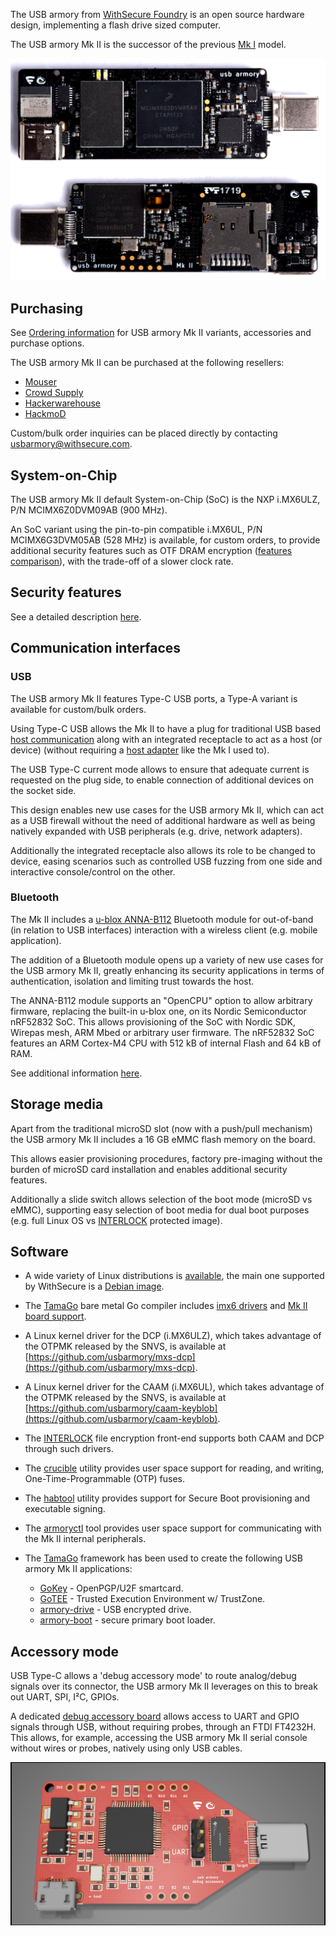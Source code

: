 The USB armory from [WithSecure Foundry](https://foundry.withsecure.com) is an open
source hardware design, implementing a flash drive sized computer.

The USB armory Mk II is the successor of the previous [Mk I](https://github.com/usbarmory/usbarmory/wiki#usb-armory-mk-i) model.

![Mk II Top](images/armory-mark-two-top.png)
![Mk II Bottom](images/armory-mark-two-bottom.png)

## Purchasing

See [Ordering information](https://github.com/usbarmory/usbarmory/wiki/Ordering-information)
for USB armory Mk II variants, accessories and purchase options.

The USB armory Mk II can be purchased at the following resellers:
  * [Mouser](https://eu.mouser.com/new/f-secure/crowd-supply-usb-armorymkii)
  * [Crowd Supply](https://www.crowdsupply.com/f-secure/usb-armory-mk-ii)
  * [Hackerwarehouse](https://hackerwarehouse.com/product/usb-armory-mkii)
  * [HackmoD](http://www.hackmod.de/USB-Armory-Stick-Mark-2)

Custom/bulk order inquiries can be placed directly by contacting
usbarmory@withsecure.com.

## System-on-Chip

The USB armory Mk II default System-on-Chip (SoC) is the NXP i.MX6ULZ, P/N MCIMX6Z0DVM09AB (900 MHz).

An SoC variant using the pin-to-pin compatible i.MX6UL, P/N MCIMX6G3DVM05AB (528
MHz) is available, for custom orders, to provide additional security features such as OTF DRAM
encryption ([features comparison](https://github.com/usbarmory/usbarmory/wiki/Hardware-security-features-(Mk-II))),
with the trade-off of a slower clock rate.

## Security features

See a detailed description [here](https://github.com/usbarmory/usbarmory/wiki/Hardware-security-features-(Mk-II)).

## Communication interfaces

### USB

The USB armory Mk II features Type-C USB ports, a Type-A variant is available
for custom/bulk orders.

Using Type-C USB allows the Mk II to have a plug for traditional USB based
[host communication](https://github.com/usbarmory/usbarmory/wiki/Host-communication)
along with an integrated receptacle to act as a host (or device) (without requiring a
[host adapter](https://github.com/usbarmory/usbarmory/wiki/Host-adapter) like the Mk I used to).

The USB Type-C current mode allows to ensure that adequate current is
requested on the plug side, to enable connection of additional devices on the
socket side.

This design enables new use cases for the USB armory Mk II, which
can act as a USB firewall without the need of additional hardware as well as being
natively expanded with USB peripherals (e.g. drive, network adapters).

Additionally the integrated receptacle also allows its role to be changed to
device, easing scenarios such as controlled USB fuzzing from one side and
interactive console/control on the other.

### Bluetooth

The Mk II includes a [u-blox ANNA-B112](https://www.u-blox.com/en/product/anna-b112-module)
Bluetooth module for out-of-band (in relation to USB interfaces) interaction
with a wireless client (e.g. mobile application).

The addition of a Bluetooth module opens up a variety of new use cases for the
USB armory Mk II, greatly enhancing its security applications in terms of
authentication, isolation and limiting trust towards the host.

The ANNA-B112 module supports an "OpenCPU" option to allow arbitrary firmware,
replacing the built-in u-blox one, on its Nordic Semiconductor nRF52832 SoC.
This allows provisioning of the SoC with Nordic SDK, Wirepas mesh, ARM Mbed or
arbitrary user firmware. The nRF52832 SoC features an ARM Cortex-M4 CPU with
512 kB of internal Flash and 64 kB of RAM.

See additional information [here](https://github.com/usbarmory/usbarmory/wiki/Bluetooth).

## Storage media

Apart from the traditional microSD slot (now with a push/pull mechanism) the
USB armory Mk II includes a 16 GB eMMC flash memory on the board.

This allows easier provisioning procedures, factory pre-imaging without the
burden of microSD card installation and enables additional security features.

Additionally a slide switch allows selection of the boot mode (microSD vs
eMMC), supporting easy selection of boot media for dual boot purposes (e.g.
full Linux OS vs [INTERLOCK](https://github.com/usbarmory/interlock)
protected image).

## Software

* A wide variety of Linux distributions is [available](https://github.com/usbarmory/usbarmory/wiki/Available-images), the main one supported by WithSecure is a [Debian image](https://github.com/usbarmory/usbarmory-debian-base_image).

* The [TamaGo](https://github.com/usbarmory/tamago) bare metal Go compiler
includes [imx6 drivers](https://github.com/usbarmory/tamago/tree/master/soc/imx6)
and [Mk II board support](https://github.com/usbarmory/tamago/tree/master/board/f-secure/usbarmory).

* A Linux kernel driver for the DCP (i.MX6ULZ), which takes advantage of the
OTPMK released by the SNVS, is available at
[https://github.com/usbarmory/mxs-dcp](https://github.com/usbarmory/mxs-dcp).

* A Linux kernel driver for the CAAM (i.MX6UL), which takes advantage of the
OTPMK released by the SNVS, is available at
[https://github.com/usbarmory/caam-keyblob](https://github.com/usbarmory/caam-keyblob).

* The [INTERLOCK](https://github.com/usbarmory/interlock) file encryption
front-end supports both CAAM and DCP through such drivers.

* The [crucible](https://github.com/usbarmory/crucible/tree/master/cmd/crucible)
utility provides user space support for reading, and writing, One-Time-Programmable (OTP) fuses.

* The [habtool](https://github.com/usbarmory/crucible/tree/master/cmd/habtool)
utility provides support for Secure Boot provisioning and executable signing.

* The [armoryctl](https://github.com/usbarmory/armoryctl) tool provides user
space support for communicating with the Mk II internal peripherals.

* The [TamaGo](https://github.com/usbarmory/tamago) framework has been used to create
the following USB armory Mk II applications:
  * [GoKey](https://github.com/usbarmory/GoKey) - OpenPGP/U2F smartcard.
  * [GoTEE](https://github.com/usbarmory/GoTEE) - Trusted Execution Environment w/ TrustZone.
  * [armory-drive](https://github.com/usbarmory/armory-drive) - USB encrypted drive.
  * [armory-boot](https://github.com/usbarmory/armory-boot) - secure primary boot loader.

## Accessory mode

USB Type-C allows a 'debug accessory mode' to route analog/debug signals over
its connector, the USB armory Mk II leverages on this to break out UART, SPI,
I²C, GPIOs.

A dedicated [debug accessory board](https://github.com/usbarmory/usbarmory/tree/master/hardware/mark-two-debug-accessory)
allows access to UART and GPIO signals through USB, without requiring probes,
through an FTDI FT4232H. This allows, for example, accessing the USB armory Mk
II serial console without wires or probes, natively using only USB cables.

![Mk II debug accessory](images/armory-mark-two-debug-accessory.png)
